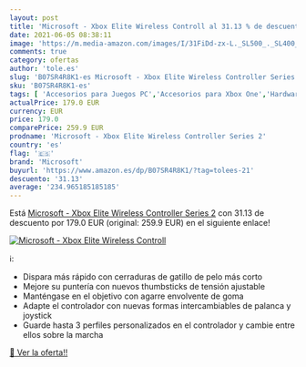 ```yaml
---
layout: post
title: 'Microsoft - Xbox Elite Wireless Controll al 31.13 % de descuento'
date: 2021-06-05 08:38:11
image: 'https://m.media-amazon.com/images/I/31FiDd-zx-L._SL500_._SL400_.jpg'
comments: true
category: ofertas
author: 'tole.es'
slug: 'B07SR4R8K1-es Microsoft - Xbox Elite Wireless Controller Series 2'
sku: 'B07SR4R8K1-es'
tags: [ 'Accesorios para Juegos PC','Accesorios para Xbox One','Hardware y juegos para Xbox One','Juegos y Accesorios para PC','Mandos de juego para PC','Mandos para PC','Mandos para Xbox One','Mandos y controles para Xbox One','Videojuegos','microsoft','xbox', ]
actualPrice: 179.0 EUR
currency: EUR
price: 179.0
comparePrice: 259.9 EUR
prodname: 'Microsoft - Xbox Elite Wireless Controller Series 2'
country: 'es'
flag: '🇪🇸'
brand: 'Microsoft'
buyurl: 'https://www.amazon.es/dp/B07SR4R8K1/?tag=tolees-21'
descuento: '31.13'
average: '234.965185185185'
---
```


Está [Microsoft - Xbox Elite Wireless Controller Series 2](https://www.amazon.es/dp/B07SR4R8K1/?tag=tolees-21) con 31.13 de descuento por 179.0 EUR (original: 259.9 EUR) en el siguiente enlace!

[![Microsoft - Xbox Elite Wireless Controll](https://m.media-amazon.com/images/I/31FiDd-zx-L._SL500_._SL400_.jpg)](https://www.amazon.es/dp/B07SR4R8K1/?tag=tolees-21)

ℹ️:

- Dispara más rápido con cerraduras de gatillo de pelo más corto
- Mejore su puntería con nuevos thumbsticks de tensión ajustable
- Manténgase en el objetivo con agarre envolvente de goma
- Adapte el controlador con nuevas formas intercambiables de palanca y joystick
- Guarde hasta 3 perfiles personalizados en el controlador y cambie entre ellos sobre la marcha

[🛒 Ver la oferta!!](https://www.amazon.es/dp/B07SR4R8K1/?tag=tolees-21)
